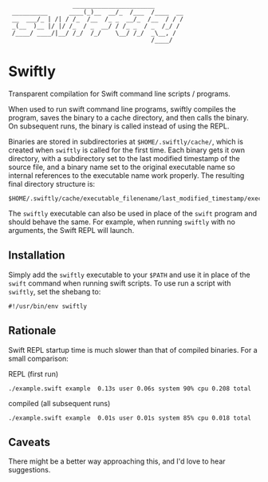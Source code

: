                       _______________________
     __________      ____(_)__  __/_  /___  /____  __
     __  ___/_ | /| / /_  /__  /_ _  __/_  /__  / / /
     _(__  )__ |/ |/ /_  / _  __/ / /_ _  / _  /_/ /
     /____/ ____/|__/ /_/  /_/    \__/ /_/  _\__, /
                                            /____/

# Swiftly

Transparent compilation for Swift command line scripts / programs.

When used to run swift command line programs, swiftly compiles the program,
saves the binary to a cache directory, and then calls the binary. On
subsequent runs, the binary is called instead of using the REPL.

Binaries are stored in subdirectories at `$HOME/.swiftly/cache/`, which is
created when `swiftly` is called for the first time. Each binary gets it
own directory, with a subdirectory set to the last modified timestamp of the
source file, and a binary name set to the original executable name so
internal references to the executable name work properly. The resulting final
directory structure is:

    $HOME/.swiftly/cache/executable_filenename/last_modified_timestamp/executable_filenename

The `swiftly` executable can also be used in place of the `swift`
program and should behave the same. For example, when running `swiftly` with no
arguments, the Swift REPL will launch.

## Installation

Simply add the `swiftly` executable to your `$PATH` and use it in place
of the `swift` command when running swift scripts. To use run a script with
`swiftly`, set the shebang to:

    #!/usr/bin/env swiftly

## Rationale

Swift REPL startup time is much slower than that of compiled binaries.
For a small comparison:

REPL (first run)

    ./example.swift example  0.13s user 0.06s system 90% cpu 0.208 total

compiled (all subsequent runs)

    ./example.swift example  0.01s user 0.01s system 85% cpu 0.018 total

## Caveats

There might be a better way approaching this, and I'd love to hear
suggestions.

